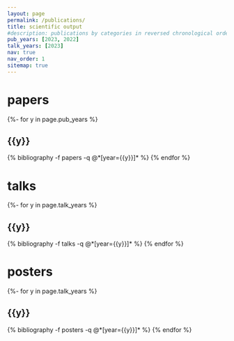 ```yaml
---
layout: page
permalink: /publications/
title: scientific output
#description: publications by categories in reversed chronological order. generated by jekyll-scholar.
pub_years: [2023, 2022]
talk_years: [2023]
nav: true
nav_order: 1
sitemap: true
---
```

<!-- _pages/publications.md -->
<div class="publications">

<h1>papers</h1>


{%- for y in page.pub_years %}
  <h2 class="year">{{y}}</h2>
  {% bibliography -f papers -q @*[year={{y}}]* %}
{% endfor %}

<br>
<h1>talks</h1>

{%- for y in page.talk_years %}
  <h2 class="year">{{y}}</h2>
  {% bibliography -f talks -q @*[year={{y}}]* %}
{% endfor %}

<br>
<h1>posters</h1>

{%- for y in page.talk_years %}
  <h2 class="year">{{y}}</h2>
  {% bibliography -f posters -q @*[year={{y}}]* %}
{% endfor %}


</div>
